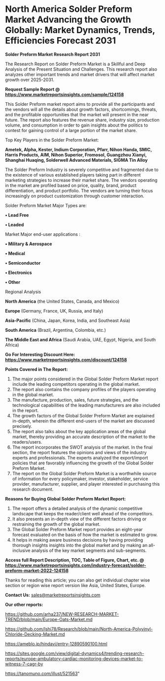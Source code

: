 # North America Solder Preform Market Advancing the Growth Globally: Market Dynamics, Trends, Efficiencies Forecast 2031

<strong>Solder Preform Market Research Report 2031</strong>

The Research Report on Solder Preform Market is a Skillful and Deep Analysis of the Present Situation and Challenges. This research report also analyzes other important trends and market drivers that will affect market growth over 2025-2031.

<strong>Request Sample Report @ <a href=https://www.marketreportsinsights.com/sample/124158>https://www.marketreportsinsights.com/sample/124158</a></strong>

This Solder Preform market report aims to provide all the participants and the vendors will all the details about growth factors, shortcomings, threats, and the profitable opportunities that the market will present in the near future. The report also features the revenue share, industry size, production volume, and consumption in order to gain insights about the politics to contest for gaining control of a large portion of the market share.

Top Key Players in the Solder Preform Market:

<strong>Ametek, Alpha, Kester, Indium Corporation, Pfarr, Nihon Handa, SMIC, Harris Products, AIM, Nihon Superior, Fromosol, Guangzhou Xianyi, Shanghai Huaqing, Solderwell Advanced Materials, SIGMA Tin Alloy</strong>

The Solder Preform Industry is severely competitive and fragmented due to the existence of various established players taking part in different marketing strategies to increase their market share. The vendors operating in the market are profiled based on price, quality, brand, product differentiation, and product portfolio. The vendors are turning their focus increasingly on product customization through customer interaction.

Solder Preform Market Major Types are:

<strong>• Lead Free

• Leaded</strong>

Market Major end-user applications :

<strong>• Military & Aerospace

• Medical

• Semiconductor

• Electronics

• Other</strong>

Regional Analysis

</u><strong><b>North America</b></strong> (the United States, Canada, and Mexico)

<strong><b>Europe </b></strong>(Germany, France, UK, Russia, and Italy)

<strong><b>Asia-Pacific</b></strong> (China, Japan, Korea, India, and Southeast Asia)

<strong><b>South America</b></strong> (Brazil, Argentina, Colombia, etc.)

<strong><b>The Middle East and Africa</b></strong> (Saudi Arabia, UAE, Egypt, Nigeria, and South Africa)

<strong>Go For Interesting Discount Here: <a href=https://www.marketreportsinsights.com/discount/124158>https://www.marketreportsinsights.com/discount/124158</a></strong>

<strong>Points Covered in The Report:</strong>
<ol>
  <li>The major points considered in the Global Solder Preform Market report include the leading competitors operating in the global market.</li>
  <li>The report also contains the company profiles of the players operating in the global market.</li>
  <li>The manufacture, production, sales, future strategies, and the technological capabilities of the leading manufacturers are also included in the report.</li>
  <li>The growth factors of the Global Solder Preform Market are explained in-depth, wherein the different end-users of the market are discussed precisely.</li>
  <li>The report also talks about the key application areas of the global market, thereby providing an accurate description of the market to the readers/users.</li>
  <li>The report incorporates the SWOT analysis of the market. In the final section, the report features the opinions and views of the industry experts and professionals. The experts analyzed the export/import policies that are favorably influencing the growth of the Global Solder Preform Market.</li>
  <li>The report on the Global Solder Preform Market is a worthwhile source of information for every policymaker, investor, stakeholder, service provider, manufacturer, supplier, and player interested in purchasing this research document.</li>
</ol>
<strong>Reasons for Buying Global Solder Preform Market Report:</strong>

<ol>
  <li>The report offers a detailed analysis of the dynamic competitive landscape that keeps the reader/client well ahead of the competitors.</li>
  <li>It also presents an in-depth view of the different factors driving or restraining the growth of the global market.</li>
  <li>The Global Solder Preform Market report provides an eight-year forecast evaluated on the basis of how the market is estimated to grow.</li>
  <li>It helps in making aware business decisions by having providing thorough insights insights into the global market and by making an all-inclusive analysis of the key market segments and sub-segments.</li>
</ol>
<strong>Access full Report Description, TOC, Table of Figure, Chart, etc. @ <a href=https://www.marketreportsinsights.com/industry-forecast/solder-preform-market-2022-124158>https://www.marketreportsinsights.com/industry-forecast/solder-preform-market-2022-124158</a></strong>


Thanks for reading this article; you can also get individual chapter wise section or region wise report version like Asia, United States, Europe.

<strong>Contact Us:</strong>
sales@marketreportsinsights.com

<strong>Our other reports:</strong>

<a href=https://github.com/arha237/NEW-RESEARCH-MARKET-TREND/blob/main/Europe-Oats-Market.md>https://github.com/arha237/NEW-RESEARCH-MARKET-TREND/blob/main/Europe-Oats-Market.md</a>

<a href=https://github.com/Ishi78/Research/blob/main/North-America-Polyvinyl-Chloride-Decking-Market.md>https://github.com/Ishi78/Research/blob/main/North-America-Polyvinyl-Chloride-Decking-Market.md</a>

<a href=https://ameblo.jp/hindavi/entry-12890590100.html>https://ameblo.jp/hindavi/entry-12890590100.html</a>

<a href=https://sites.google.com/view/digital-dynamics4/trending-research-reports/europe-ambulatory-cardiac-monitoring-devices-market-to-witness-7-cagr-by>https://sites.google.com/view/digital-dynamics4/trending-research-reports/europe-ambulatory-cardiac-monitoring-devices-market-to-witness-7-cagr-by</a>

<a href=https://tanomuno.com/illust/521563>https://tanomuno.com/illust/521563</a>"
